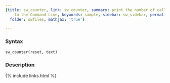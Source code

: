 ```yaml
---
{title: sw_counter, link: sw_counter, summary: print the number of calls to this function
    to the Command Line, keywords: sample, sidebar: sw_sidebar, permalink: sw_counter,
  folder: swfiles, mathjax: 'true'}

---
```


### Syntax

`sw_counter(reset, text)`

### Description



{% include links.html %}
